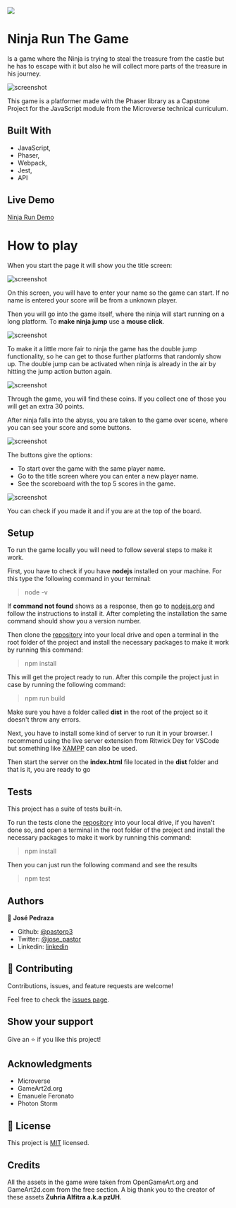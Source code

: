![](https://img.shields.io/badge/Microverse-blueviolet)

# Ninja Run The Game
Is a game where the Ninja is trying to steal the treasure from the castle but he has to escape with it but also he will collect more parts of the treasure in his journey.

![screenshot](./src/assets/logo.png)

This game is a platformer made with the Phaser library as a Capstone Project for the JavaScript module from the Microverse technical curriculum.

## Built With

- JavaScript,
- Phaser,
- Webpack,
- Jest,
- API

## Live Demo

[Ninja Run Demo](https://rawcdn.githack.com/pastorp3/Js-Game/2a99f15465096cf19a9abdc70a816c85f5e0b05f/dist/index.html)

# How to play

When you start the page it will show you the title screen: 

![screenshot](./src/screenshots/title.png)

On this screen, you will have to enter your name so the game can start. If no name is entered your score will be from a unknown player.

Then you will go into the game itself, where the ninja will start running on a long platform. To **make ninja jump** use a **mouse click**.

![screenshot](./src/screenshots/ongame.png)

To make it a little more fair to ninja the game has the double jump functionality, so he can get to those further platforms that randomly show up. The double jump can be activated when ninja is already in the air by hitting the jump action button again.

![screenshot](./src/screenshots/coin.png)

Through the game, you will find these coins. If you collect one of those you will get an extra 30 points.

After ninja falls into the abyss, you are taken to the game over scene, where you can see your score and some buttons.

![screenshot](./src/screenshots/gameover.png)

The buttons give the options: 
- To start over the game with the same player name.
- Go to the title screen where you can enter a new player name.
- See the scoreboard with the top 5 scores in the game.

![screenshot](./src/screenshots/leadboard.png)

You can check if you made it and if you are at the top of the board.

## Setup

To run the game locally you will need to follow several steps to make it work.

First, you have to check if you have **nodejs** installed on your machine. For this type the following command in your terminal:

> node -v

If **command not found** shows as a response, then go to [nodejs.org](https://nodejs.org/en/) and follow the instructions to install it. After completing the installation the same command should show you a version number.

Then clone the [repository](https://github.com/pastorp3/Js-Game.git) into your local drive and open a terminal in the root folder of the project and install the necessary packages to make it work by running this command:

> npm install

This will get the project ready to run. After this compile the project just in case by running the following command:

> npm run build

Make sure you have a folder called **dist** in the root of the project so it doesn't throw any errors.

Next, you have to install some kind of server to run it in your browser. I recommend using the live server extension from Ritwick Dey for VSCode but something like [XAMPP](https://www.apachefriends.org/) can also be used.

Then start the server on the **index.html** file located in the **dist** folder and that is it, you are ready to go

## Tests

This project has a suite of tests built-in.

To run the tests clone the [repository](https://github.com/pastorp3/Js-Game.git) into your local drive, if you haven't done so, and open a terminal in the root folder of the project and install the necessary packages to make it work by running this command:

> npm install

Then you can just run the following command and see the results

> npm test

## Authors

👤 **José Pedraza**

- Github: [@pastorp3](https://github.com/pastorp3)
- Twitter: [@jose_pastor](https://twitter.com/jose_pastorp3 )
- Linkedin: [linkedin](https://www.linkedin.com/in/jos%C3%A9-pedraza-acevedo-ab700a1a9/)

## 🤝 Contributing

Contributions, issues, and feature requests are welcome!

Feel free to check the [issues page](issues/).

## Show your support

Give an ⭐️ if you like this project!

## Acknowledgments

- Microverse
- GameArt2d.org
- Emanuele Feronato
- Photon Storm

## 📝 License

This project is [MIT](https://opensource.org/licenses/MIT) licensed.

## Credits

All the assets in the game were taken from OpenGameArt.org and GameArt2d.com from the free section. A big thank you to the creator of these assets **Zuhria Alfitra a.k.a pzUH**.




